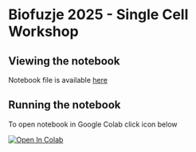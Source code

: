 # Biofuzje 2025 - Single Cell Workshop

## Viewing the notebook

Notebook file is available [here](Biofuzje_2025_single_cell_student.ipynb)

## Running the notebook

To open notebook in Google Colab click icon below

<a target="_blank" href="Biofuzje_2025_single_cell_student.ipynb">
  <img src="https://colab.research.google.com/assets/colab-badge.svg" alt="Open In Colab"/>
</a>
